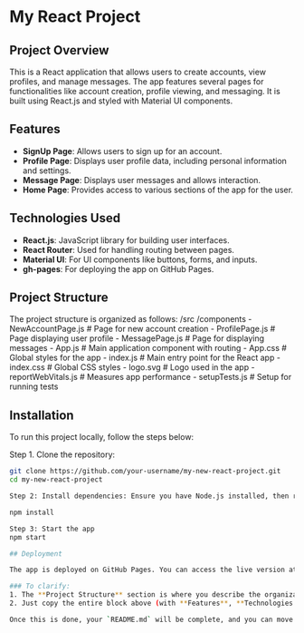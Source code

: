 # My React Project

## Project Overview

This is a React application that allows users to create accounts, view profiles, and manage messages. The app features several pages for functionalities like account creation, profile viewing, and messaging. It is built using React.js and styled with Material UI components.

## Features

- **SignUp Page**: Allows users to sign up for an account.
- **Profile Page**: Displays user profile data, including personal information and settings.
- **Message Page**: Displays user messages and allows interaction.
- **Home Page**: Provides access to various sections of the app for the user.

## Technologies Used

- **React.js**: JavaScript library for building user interfaces.
- **React Router**: Used for handling routing between pages.
- **Material UI**: For UI components like buttons, forms, and inputs.
- **gh-pages**: For deploying the app on GitHub Pages.

## Project Structure

The project structure is organized as follows:
/src /components - NewAccountPage.js # Page for new account creation - ProfilePage.js # Page displaying user profile - MessagePage.js # Page for displaying messages - App.js # Main application component with routing - App.css # Global styles for the app - index.js # Main entry point for the React app - index.css # Global CSS styles - logo.svg # Logo used in the app - reportWebVitals.js # Measures app performance - setupTests.js # Setup for running tests


## Installation

To run this project locally, follow the steps below:

Step 1. Clone the repository:
   ```bash
   git clone https://github.com/your-username/my-new-react-project.git
   cd my-new-react-project

Step 2: Install dependencies: Ensure you have Node.js installed, then run:

npm install

Step 3: Start the app
npm start

## Deployment

The app is deployed on GitHub Pages. You can access the live version at: https://your-username.github.io/my-new-react-project

### To clarify:
1. The **Project Structure** section is where you describe the organization of your codebase and what each file is for. The text I provided should be inserted there exactly as it is.
2. Just copy the entire block above (with **Features**, **Technologies Used**, etc.), and paste it into your `README.md`.

Once this is done, your `README.md` will be complete, and you can move on to other steps, like pushing your code to GitHub and deploying it to GitHub Pages.
